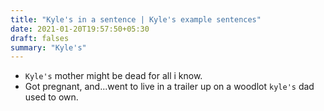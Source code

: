 ```yaml
---
title: "Kyle's in a sentence | Kyle's example sentences"
date: 2021-01-20T19:57:50+05:30
draft: falses
summary: "Kyle's"
---
```

- `Kyle's` mother might be dead for all i know.
- Got pregnant, and...went to live in a trailer up on a woodlot `kyle's` dad used to own.
                 
